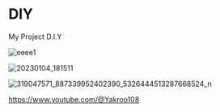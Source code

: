 # DIY
My Project D.I.Y 

![eeee1](https://user-images.githubusercontent.com/56666070/215519461-e569d3a9-4599-41ff-b34d-5dcde7b6a1b5.PNG)

![20230104_181511](https://user-images.githubusercontent.com/56666070/215519539-711aa1ab-3913-4cc7-b64e-cbcb7ae37074.png)

![319047571_887339952402390_5326444513287668524_n](https://user-images.githubusercontent.com/56666070/215519613-26055162-8cca-4f1e-bc9d-7843017ae328.jpg)

https://www.youtube.com/@Yakroo108

